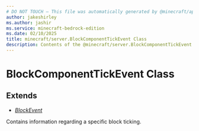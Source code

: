 ```yaml
---
# DO NOT TOUCH — This file was automatically generated by @minecraft/api-docs-generator, to report problems file an issue at https://github.com/Mojang/minecraft-scripting-libraries
author: jakeshirley
ms.author: jashir
ms.service: minecraft-bedrock-edition
ms.date: 02/10/2025
title: minecraft/server.BlockComponentTickEvent Class
description: Contents of the @minecraft/server.BlockComponentTickEvent class.
---
```

# BlockComponentTickEvent Class

## Extends
- [*BlockEvent*](BlockEvent.md)

Contains information regarding a specific block ticking.
